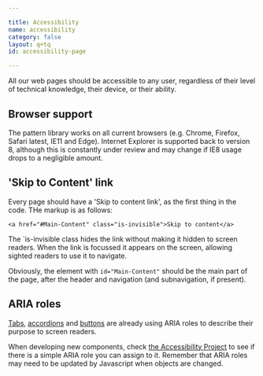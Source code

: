 ```yaml
---

title: Accessibility
name: accessibility
category: false
layout: q+tq
id: accessibility-page

---
```


<div class="lead"><p>All our web pages should be accessible to any user, regardless of their level of technical knowledge, their device, or their ability.</p></div>

## Browser support

The pattern library works on all current browsers (e.g. Chrome, Firefox, Safari latest, IE11 and Edge). Internet Explorer is supported back to version 8, although this is constantly under review and may change if IE8 usage drops to a negligible amount.

## 'Skip to Content' link

Every page should have a 'Skip to content link', as the first thing in the code. THe markup is as follows:

```markup
<a href="#Main-Content" class="is-invisible">Skip to content</a>
```

The `is-invisible class hides the link without making it hidden to screen readers. When the link is focussed it appears on the screen, allowing sighted readers to use it to navigate.

Obviously, the element with `id="Main-Content"` should be the main part of the page, after the header and navigation (and subnavigation, if present).

## ARIA roles

[Tabs](css-components/tabs.html), [accordions](css-components/accordion.html) and [buttons](css-components/buttons.html) are already using ARIA roles to describe their purpose to screen readers.

When developing new components, check [the Accessibility Project](http://a11yproject.com/patterns/) to see if there is a simple ARIA role you can assign to it. Remember that ARIA roles may need to be updated by Javascript when objects are changed.

